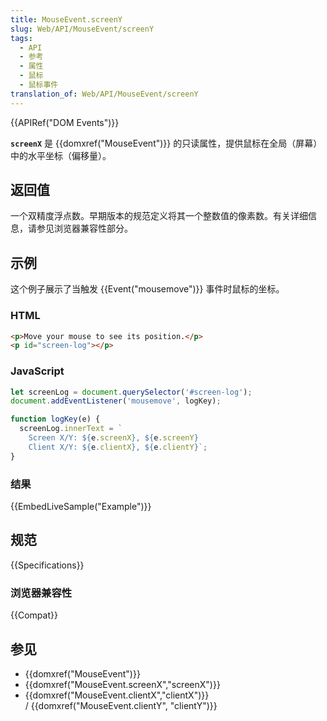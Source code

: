 ```yaml
---
title: MouseEvent.screenY
slug: Web/API/MouseEvent/screenY
tags:
  - API
  - 参考
  - 属性
  - 鼠标
  - 鼠标事件
translation_of: Web/API/MouseEvent/screenY
---
```

{{APIRef("DOM Events")}}

**`screenX`** 是 {{domxref("MouseEvent")}} 的只读属性，提供鼠标在全局（屏幕）中的水平坐标（偏移量）。

## 返回值

一个双精度浮点数。早期版本的规范定义将其一个整数值的像素数。有关详细信息，请参见浏览器兼容性部分。

## 示例

这个例子展示了当触发 {{Event("mousemove")}} 事件时鼠标的坐标。

### HTML

```html
<p>Move your mouse to see its position.</p>
<p id="screen-log"></p>
```

### JavaScript

```js
let screenLog = document.querySelector('#screen-log');
document.addEventListener('mousemove', logKey);

function logKey(e) {
  screenLog.innerText = `
    Screen X/Y: ${e.screenX}, ${e.screenY}
    Client X/Y: ${e.clientX}, ${e.clientY}`;
}
```

### 结果

{{EmbedLiveSample("Example")}}

## 规范

{{Specifications}}

### 浏览器兼容性

{{Compat}}

## 参见

- {{domxref("MouseEvent")}}
- {{domxref("MouseEvent.screenX","screenX")}}
- {{domxref("MouseEvent.clientX","clientX")}} / {{domxref("MouseEvent.clientY", "clientY")}}
